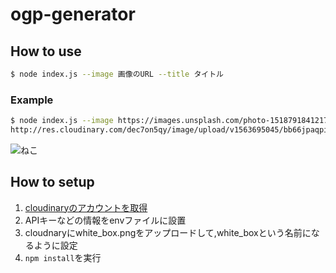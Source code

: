# ogp-generator

## How to use
```sh
$ node index.js --image 画像のURL --title タイトル
```

### Example
```sh
$ node index.js --image https://images.unsplash.com/photo-1518791841217-8f162f1e1131\?ixlib\=rb-1.2.1\&ixid\=eyJhcHBfaWQiOjEyMDd9\&auto\=format\&fit\=crop\&w\=3300\&q\=80 --title  ねこめっちゃかわいい！！%0Aねこかいたい！！！！！！
http://res.cloudinary.com/dec7on5qy/image/upload/v1563695045/bb66jpaqpihnjyokcvgx.jpg
```
![ねこ](http://res.cloudinary.com/dec7on5qy/image/upload/v1563695045/bb66jpaqpihnjyokcvgx.jpg)

## How to setup
1. [cloudinaryのアカウントを取得](https://cloudinary.com/)
2. APIキーなどの情報をenvファイルに設置
3. cloudnaryにwhite_box.pngをアップロードして,white_boxという名前になるように設定
4. `npm install`を実行
